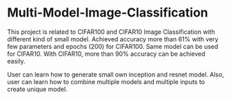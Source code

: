 # Multi-Model-Image-Classification
This project is related to CIFAR100 and CIFAR10 Image Classification with different kind of small model. Achieved accuracy more than 61% with very few parameters and epochs (200) for CIFAR100. Same model can be used for CIFAR10. With CIFAR10, more than 90% accuracy can be achieved easily.

User can learn how to generate small own inception and resnet model. Also, user can learn how to combine multiple models and multiple inputs to create unique model.
